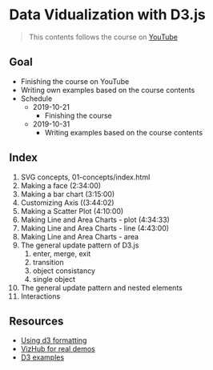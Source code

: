# Data Vidualization with D3.js

> This contents follows the course on [YouTube](https://www.youtube.com/watch?v=_8V5o2UHG0E)

## Goal

- Finishing the course on YouTube
- Writing own examples based on the course contents
- Schedule
  - 2019-10-21
    - Finishing the course
  - 2019-10-31
    - Writing examples based on the course contents

## Index

1. SVG concepts, 01-concepts/index.html
2. Making a face (2:34:00)
3. Making a bar chart (3:15:00)
4. Customizing Axis ((3:44:02)
5. Making a Scatter Plot (4:10:00)
6. Making Line and Area Charts - plot (4:34:33)
7. Making Line and Area Charts - line (4:43:00)
8. Making Line and Area Charts - area
9. The general update pattern of D3.js
   1. enter, merge, exit
   2. transition
   3. object consistancy
   4. single object
10. The general update pattern and nested elements
11. Interactions

## Resources

- [Using d3 formatting](http://bl.ocks.org/zanarmstrong/05c1e95bf7aa16c4768e)
- [VizHub for real demos](https://vizhub.com/)
- [D3 examples](https://blockbuilder.org/search)

<!-- animation: https://www.youtube.com/watch?v=_8V5o2UHG0E&t=17649s -->
